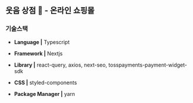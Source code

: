 ## 웃음 상점 🤡 - 온라인 쇼핑몰

### 기술스택

* **Language |** Typescript

* **Framework |** Nextjs

* **Library |** react-query, axios, next-seo, tosspayments-payment-widget-sdk

* **CSS |** styled-components 

* **Package Manager |** yarn
